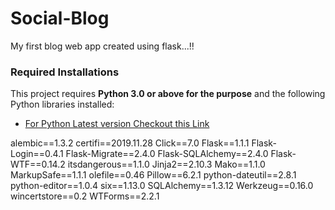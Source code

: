 # Social-Blog
My first blog web app  created using flask...!!

### Required Installations 

This project requires **Python 3.0 or above for the purpose** and the following Python libraries installed:

- [For Python Latest version Checkout this Link](https://www.python.org/downloads/)

alembic==1.3.2
certifi==2019.11.28
Click==7.0
Flask==1.1.1
Flask-Login==0.4.1
Flask-Migrate==2.4.0
Flask-SQLAlchemy==2.4.0
Flask-WTF==0.14.2
itsdangerous==1.1.0
Jinja2==2.10.3
Mako==1.1.0
MarkupSafe==1.1.1
olefile==0.46
Pillow==6.2.1
python-dateutil==2.8.1
python-editor==1.0.4
six==1.13.0
SQLAlchemy==1.3.12
Werkzeug==0.16.0
wincertstore==0.2
WTForms==2.2.1
